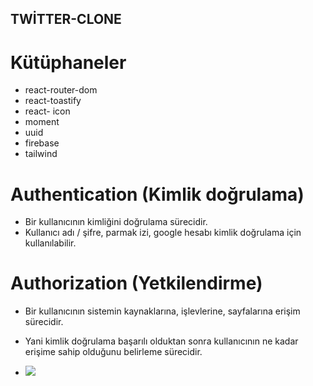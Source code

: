 ## TWİTTER-CLONE


# Kütüphaneler
- react-router-dom
- react-toastify
- react- icon
- moment
- uuid
- firebase
- tailwind



# Authentication (Kimlik doğrulama)

- Bir kullanıcının kimliğini doğrulama  sürecidir.
- Kullanıcı adı / şifre, parmak izi,  google hesabı kimlik doğrulama için kullanılabilir.

# Authorization (Yetkilendirme)

- Bir kullanıcının sistemin kaynaklarına, işlevlerine, sayfalarına erişim sürecidir.
- Yani kimlik doğrulama başarılı olduktan sonra kullanıcının ne kadar erişime sahip olduğunu belirleme sürecidir.


- <img src="/public/screen.gif"/>
